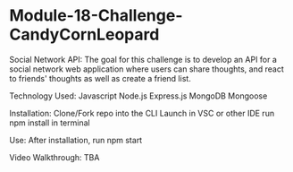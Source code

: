 # Module-18-Challenge-CandyCornLeopard

Social Network API: 
The goal for this challenge is to develop an API for a social network web application where users can share thoughts, and react to friends' thoughts
as well as create a friend list. 

Technology Used: 
Javascript
Node.js
Express.js
MongoDB
Mongoose

Installation: 
Clone/Fork repo into the CLI
Launch in VSC or other IDE
run npm install in terminal

Use: 
After installation, run npm start

Video Walkthrough:
TBA